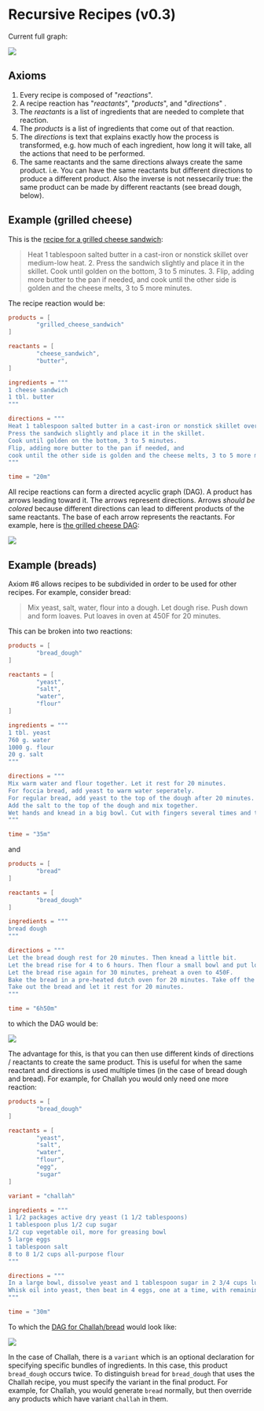 # Recursive Recipes (v0.3)

Current full graph:

![](https://timetomakefood.com/img/graph/all.png)

## Axioms

1. Every recipe is composed of "*reactions*".
2. A recipe reaction has "*reactants*", "*products*", and "*directions*" .
3. The *reactants* is a list of ingredients that are needed to complete that reaction.
4. The *products* is a list of ingredients that come out of that reaction.
5. The *directions* is text that explains exactly how the process is transformed, e.g. how much of each ingredient, how long it will take, all the actions that need to be performed.
6. The same reactants and the same directions always create the same product. i.e. You can have the same reactants but different directions to produce a different product. Also the inverse is not nessecarily true: the same product can be made by different reactants (see bread dough, below).

## Example (grilled cheese)

This is the [recipe for a grilled cheese sandwich](http://www.foodnetwork.com/recipes/articles/50-grilled-cheese.html):

> Heat 1 tablespoon salted butter in a cast-iron or nonstick skillet over medium-low heat. 2. Press the sandwich slightly and place it in the skillet. Cook until golden on the bottom, 3 to 5 minutes. 3. Flip, adding more butter to the pan if needed, and cook until the other side is golden and the cheese melts, 3 to 5 more minutes.

The recipe reaction would be:

```toml
products = [
        "grilled_cheese_sandwich"
]

reactants = [
        "cheese_sandwich", 
        "butter", 
]

ingredients = """
1 cheese sandwich
1 tbl. butter
"""

directions = """
Heat 1 tablespoon salted butter in a cast-iron or nonstick skillet over medium-low heat. 
Press the sandwich slightly and place it in the skillet. 
Cook until golden on the bottom, 3 to 5 minutes. 
Flip, adding more butter to the pan if needed, and 
cook until the other side is golden and the cheese melts, 3 to 5 more minutes.
"""

time = "20m"
```

All recipe reactions can form a directed acyclic graph (DAG). A product has arrows leading toward it. The arrows represent directions. Arrows *should be colored* because different directions can lead to different products of the same reactants. The base of each arrow represents the reactants. For example, here is [the grilled cheese DAG](https://cowyo.com/grilled_cheese_sandwich_dag):

![](http://i.imgur.com/83YIFMC.png)


## Example (breads)

Axiom #6 allows recipes to be subdivided in order to be used for other recipes. For example, consider bread:

> Mix yeast, salt, water, flour into a dough. Let dough rise. Push down and form loaves. Put loaves in oven at 450F for 20 minutes.

This can be broken into two reactions:

```toml
products = [
        "bread_dough"
]

reactants = [
        "yeast", 
        "salt", 
        "water",
        "flour"
]

ingredients = """
1 tbl. yeast
760 g. water
1000 g. flour
20 g. salt
"""

directions = """
Mix warm water and flour together. Let it rest for 20 minutes. 
For foccia bread, add yeast to warm water seperately. 
For regular bread, add yeast to the top of the dough after 20 minutes.
Add the salt to the top of the dough and mix together.
Wet hands and knead in a big bowl. Cut with fingers several times and then let rest.
"""

time = "35m"
```
and

```toml
products = [
        "bread"
]

reactants = [
        "bread_dough"
]

ingredients = """
bread dough
"""

directions = """
Let the bread dough rest for 20 minutes. Then knead a little bit.
Let the bread rise for 4 to 6 hours. Then flour a small bowl and put loaf into bowl.
Let the bread rise again for 30 minutes, preheat a oven to 450F.
Bake the bread in a pre-heated dutch oven for 20 minutes. Take off the lid and bake for another 5-10 minutes.
Take out the bread and let it rest for 20 minutes.
"""

time = "6h50m"
```
to which the DAG would be:

![](http://i.imgur.com/gimj9EY.png)

The advantage for this, is that you can then use different kinds of directions / reactants to create the same product. This is useful for when the same reactant and directions is used multiple times (in the case of bread dough and bread). For example, for Challah you would only need one more reaction:

```toml
products = [
        "bread_dough"
]

reactants = [
        "yeast", 
        "salt", 
        "water",
        "flour",
        "egg",
        "sugar"
]

variant = "challah"

ingredients = """
1 1/2 packages active dry yeast (1 1/2 tablespoons)
1 tablespoon plus 1/2 cup sugar
1/2 cup vegetable oil, more for greasing bowl
5 large eggs
1 tablespoon salt
8 to 8 1/2 cups all-purpose flour
"""

directions = """
In a large bowl, dissolve yeast and 1 tablespoon sugar in 2 3/4 cups lukewarm water.
Whisk oil into yeast, then beat in 4 eggs, one at a time, with remaining sugar and salt. Gradually add flour. When dough holds together, it is ready for kneading. (You can also use a mixer with a dough hook for both mixing and kneading.)
"""

time = "30m"
```

To which the [DAG for Challah/bread](https://cowyo.com/bread_dag) would look like:

![](http://i.imgur.com/1hwnBzC.png)

In the case of Challah, there is a `variant` which is an optional declaration for specifying specific bundles of ingredients. In this case, this product `bread_dough` occurs twice. To distinguish `bread` for `bread_dough` that uses the Challah recipe, you must specify the variant in the final product. For example, for Challah, you would generate `bread` normally, but then override any products which have variant `challah` in them.


